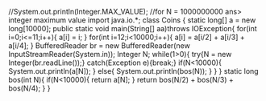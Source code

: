 //System.out.println(Integer.MAX_VALUE);
//for N = 1000000000 ans> integer maximum value
import java.io.*;
class Coins {
	static long[] a = new long[10000];
	public static void main(String[] aa)throws IOException{
		for(int i=0;i<=11;i++){
			a[i] = i;
		}
		for(int i=12;i<10000;i++){
			a[i] = a[i/2] + a[i/3] + a[i/4];
		}
		BufferedReader br = new BufferedReader(new InputStreamReader(System.in));
		Integer N;
		while(1>0){
		try{N = new Integer(br.readLine());}
		catch(Exception e){break;}
		if(N<10000){
			System.out.println(a[N]);
		}
		else{
			System.out.println(bos(N));
		}
		}
	}
	static long bos(int N){
		if(N<10000){
			return a[N];
		}
		return bos(N/2) + bos(N/3) + bos(N/4);
	}
}
